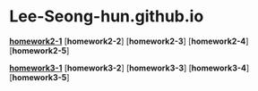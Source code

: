 # Lee-Seong-hun.github.io

[**homework2-1**](https://lee-seong-hun.github.io/homework2-1.html)
[**homework2-2**]
[**homework2-3**]
[**homework2-4**]
[**homework2-5**]

[**homework3-1**](https://Lee-Seong-hun.github.io/homework3-1.png)
[**homework3-2**]
[**homework3-3**]
[**homework3-4**]
[**homework3-5**]
